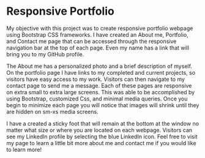 # Responsive Portfolio

My objective with this project was to create responsive portfolio webpage using Bootstrap CSS frameworks. I have created an About me, Portfolio, and Contact me page that can be accessed through the responsive navigation bar at the top of each page. Even my name has a link that will bring you to my  GitHub profile.

The About me has a personalized photo and a brief description of myself. On the portfolio page I have links to my completed and current projects, so visitors have easy access to my work. Visitors can then navigate to my contact page to send me a message. Each of these pages are responsive on extra small to extra large screens. This was able to be accomplished by using Bootstrap, customized Css, and minimal media queries. Once you begin to minimize each page you will notice that images will shrink until they are hidden on sm-xs media screens.

I have a created a sticky foot that will remain at the bottom at the window no matter what size or where you are located on each webpage. Visitors can see my LinkedIn profile by selecting the blue LinkedIn icon. Feel free to visit my page to learn a little bit more about me and contact me if you would like to learn more!